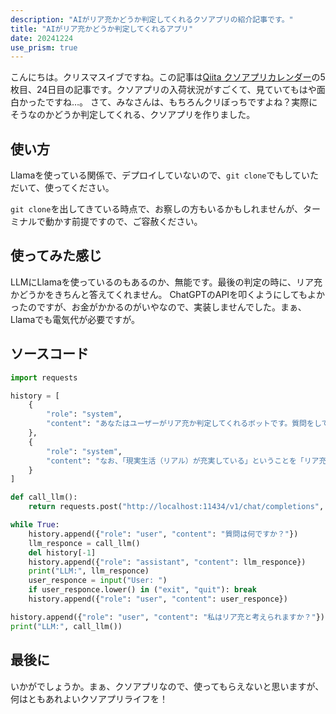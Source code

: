 ```yaml
---
description: "AIがリア充かどうか判定してくれるクソアプリの紹介記事です。"
title: "AIがリア充かどうか判定してくれるアプリ"
date: 20241224
use_prism: true
---
```

こんにちは。クリスマスイブですね。この記事は[Qiita クソアプリカレンダー](https://qiita.com/advent-calendar/2024/kuso-app)の5枚目、24日目の記事です。クソアプリの入荷状況がすごくて、見ていてもはや面白かったですね…。
さて、みなさんは、もちろんクリぼっちですよね？実際にそうなのかどうか判定してくれる、クソアプリを作りました。
## 使い方
Llamaを使っている関係で、デプロイしていないので、`git clone`でもしていただいて、使ってください。

`git clone`を出してきている時点で、お察しの方もいるかもしれませんが、ターミナルで動かす前提ですので、ご容赦ください。
## 使ってみた感じ
LLMにLlamaを使っているのもあるのか、無能です。最後の判定の時に、リア充かどうかをきちんと答えてくれません。
ChatGPTのAPIを叩くようにしてもよかったのですが、お金がかかるのがいやなので、実装しませんでした。まぁ、Llamaでも電気代が必要ですが。
## ソースコード
```python
import requests

history = [
    {
        "role": "system",
        "content": "あなたはユーザーがリア充か判定してくれるボットです。質問をして、その回答をもとに決めてください。また、応答は質問のみにしてください。"
    },
    {
        "role": "system",
        "content": "なお、「現実生活（リアル）が充実している」ということを「リア充」と呼ぶものとします。"
    }
]

def call_llm():
    return requests.post("http://localhost:11434/v1/chat/completions", json={"model": "llama3.2", "messages": history}).json()["choices"][0]["message"]["content"]

while True:
    history.append({"role": "user", "content": "質問は何ですか？"})
    llm_responce = call_llm()
    del history[-1]
    history.append({"role": "assistant", "content": llm_responce})
    print("LLM:", llm_responce)
    user_responce = input("User: ")
    if user_responce.lower() in ("exit", "quit"): break
    history.append({"role": "user", "content": user_responce})

history.append({"role": "user", "content": "私はリア充と考えられますか？"})
print("LLM:", call_llm())
```
## 最後に
いかがでしょうか。まぁ、クソアプリなので、使ってもらえないと思いますが、何はともあれよいクソアプリライフを！
